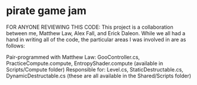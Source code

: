 # pirate game jam
 FOR ANYONE REVIEWING THIS CODE: This project is a collaboration between me, Matthew Law, Alex Fall, and Erick Daleon. While we all had a hand in writing all of the code, the particular areas I was involved in are as follows:

 Pair-programmed with Matthew Law: GooController.cs, PracticeCompute.compute, EntropyShader.compute (available in Scripts/Compute folder)
 Responsible for: Level.cs, StaticDestructable.cs, DynamicDestructable.cs (these are all available in the Shared/Scripts folder)
